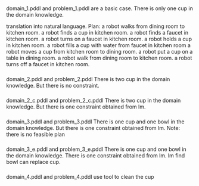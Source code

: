 ### 
domain_1.pddl and problem_1.pddl are a basic case.
There is only one cup in the domain knowledge.

translation into natural language.
Plan: 
a robot walks from dining room to kitchen room.
a robot finds a cup in kitchen room.
a robot finds a faucet in kitchen room.
a robot turns on a faucet in kitchen room.
a robot holds a cup in kitchen room.
a robot fills a cup with water from faucet in kitchen room
a robot moves a cup from kitchen room to dining room.
a robot put a cup on a table in dining room.
a robot walk from dining room to kitchen room.
a robot turns off a faucet in kitchen room.

### 
domain_2.pddl and problem_2.pddl
There is two cup in the domain knowledge.
But there is no constraint.

###
domain_2_c.pddl and problem_2_c.pddl
There is two cup in the domain knowledge.
But there is one constraint obtained from lm.

###
domain_3.pddl and problem_3.pddl
There is one cup and one bowl in the domain knowledge.
But there is one constraint obtained from lm.
Note: there is no feasible plan

###
domain_3_e.pddl and problem_3_e.pddl
There is one cup and one bowl in the domain knowledge.
There is one constraint obtained from lm.
lm find bowl can replace cup.

###
domain_4.pddl and problem_4.pddl
use tool to clean the cup
